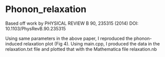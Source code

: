 # Phonon_relaxation
Based off work by PHYSICAL REVIEW B 90, 235315 (2014) DOI: 10.1103/PhysRevB.90.235315

Using same parameters in the above paper, I reproduced the phonon-induced relaxation plot (Fig 4). Using main.cpp, I produced the data in the relaxation.txt file and plotted that with the Mathematica file relaxation.nb
